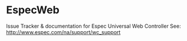 # EspecWeb
Issue Tracker &amp; documentation for Espec Universal Web Controller
See: http://www.espec.com/na/support/wc_support
